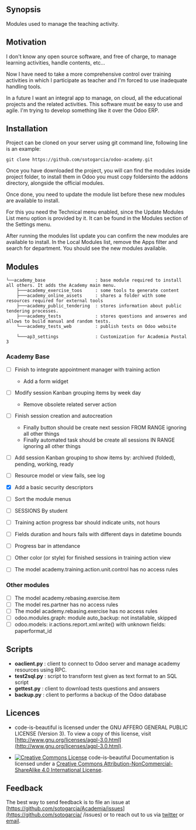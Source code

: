## Synopsis

Modules used to manage the teaching activity.


## Motivation

I don't know any open source software, and free of charge, to manage learning activities, handle contents, etc...

Now I have need to take a more comprehensive control over training activities in which I participate as teacher and I'm forced to use inadequate handling tools.

In a future I want an integral app to manage, on cloud, all the educational projects and the related activities. This software must be easy to use and agile. I'm trying to develop something like it over the Odoo ERP.


## Installation

Project can be cloned on your server using git command line, following line is an example:

```
git clone https://github.com/sotogarcia/odoo-academy.git
```

Once you have downloaded the project, you will can find the modules inside project folder, to install them in Odoo you must copy foldersinto the addons directory, alongside the official modules.

Once done, you need to update the module list before these new modules are available to install.

For this you need the Technical menu enabled, since the Update Modules List menu option is provided by it. It can be found in the Modules section of the Settings menu.

After running the modules list update you can confirm the new modules are available to install. In the Local Modules list, remove the Apps filter and search for department. You should see the new modules available.


## Modules

```
└──academy_base                   : base module required to install all others. It adds the Academy main menu.
    ├───academy_exercise_toos     : some tools to generate content
    ├───academy_online_assets     : shares a folder with some resources required for external tools
    ├───academy_public_tendering  : stores information about public tendering processes.
    ├───academy_tests             : stores questions and answeres and allows to build manual and random tests.
    └───academy_tests_web         : publish tests on Odoo website

    └───ap3_settings              : Customization for Academia Postal 3
```

### Academy Base

- [ ] Finish to integrate appointment manager with training action
    - Add a form widget
- [ ] Modify session Kanban grouping items by week day
    - Remove obsolete related server action
- [ ] Finish session creation and autocreation
    - Finally button should be create next session FROM RANGE ignoring all other things
    - Finally automated task should be create all sessions IN RANGE ignoring all other things
- [ ] Add session Kanban grouping to show items by: archived (folded), pending, working, ready
- [ ] Resource model or view fails, see log
- [x] Add a basic security descriptors
- [ ] Sort the module menus

- [ ] SESSIONS By student
- [ ] Training action progress bar should indicate units, not hours
- [ ] Fields duration and hours fails with different days in datetime bounds

- [ ] Progress bar in attendance
- [ ] Other color (or style) for finished sessions in training action view
- [ ] The model academy.training.action.unit.control has no access rules


### Other modules

- [ ] The model academy.rebasing.exercise.item
- [ ] The model res.partner has no access rules
- [ ] The model academy.rebasing.exercise has no access rules
- [ ] odoo.modules.graph: module auto_backup: not installable, skipped
- [ ] odoo.models: ir.actions.report.xml.write() with unknown fields: paperformat_id

## Scripts

- **oaclient.py**   : client to connect to Odoo server and manage academy resources using RPC.
- **test2sql.py**   : script to transform test given as text format to an SQL script
- **gettest.py**    : client to download tests questions and answers
- **backup.py**     : client to performs a backup of the Odoo database


## Licences

* code-is-beautiful is licensed under the GNU AFFERO GENERAL PUBLIC LICENSE (Version 3). To view a copy of this license, visit [http://www.gnu.org/licenses/agpl-3.0.html](http://www.gnu.org/licenses/agpl-3.0.html).

* [![Creative Commons License](https://i.creativecommons.org/l/by-nc-sa/4.0/80x15.png)](http://creativecommons.org/licenses/by-nc/4.0/) code-is-beautiful Documentation is licensed under a [Creative Commons Attribution-NonCommercial-ShareAlike 4.0 International License](http://creativecommons.org/licenses/by-nc-sa/4.0/).


## Feedback

The best way to send feedback is to file an issue at [https://github.com/sotogarcia/Academia/issues](https://github.com/sotogarcia/ /issues) or to reach out to us via [twitter](https://twitter.com/jorgedenarahio) or [email](sotogarcia@gmail.com).
